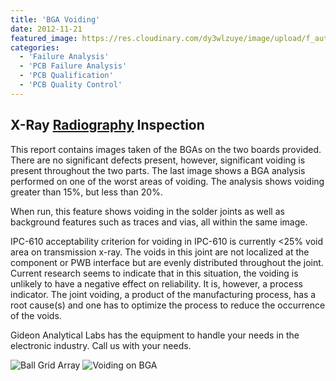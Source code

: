 ```yaml
---
title: 'BGA Voiding'
date: 2012-11-21
featured_image: https://res.cloudinary.com/dy3wlzuye/image/upload/f_auto,c_scale,w_250/v1/GideonLabs/rad-1.jpg
categories:
  - 'Failure Analysis'
  - 'PCB Failure Analysis'
  - 'PCB Qualification'
  - 'PCB Quality Control'
---
```


## X-Ray [Radiography](/analytical-services/x-ray-radiography/) Inspection

This report contains images taken of the BGAs on the two boards provided. There are no significant defects present, however, significant voiding is present throughout the two parts. The last image shows a BGA analysis performed on one of the worst areas of voiding. The analysis shows voiding greater than 15%, but less than 20%.

When run, this feature shows voiding in the solder joints as well as background features such as traces and vias, all within the same image.

IPC-610 acceptability criterion for voiding in IPC-610 is currently <25% void area on transmission x-ray. The voids in this joint are not localized at the component or PWB interface but are evenly distributed throughout the joint. Current research seems to indicate that in this situation, the voiding is unlikely to have a negative effect on reliability. It is, however, a process indicator. The joint voiding, a product of the manufacturing process, has a  root cause(s) and one has to optimize the process to reduce the occurrence of the voids.

Gideon Analytical Labs has the equipment to handle your needs in the electronic industry. Call us with your needs.

![Ball Grid Array](https://res.cloudinary.com/dy3wlzuye/image/upload/f_auto,c_scale,w_300/GideonLabs/rad-1.jpg 'Ball Grid Array')
![Voiding on BGA](https://res.cloudinary.com/dy3wlzuye/image/upload/f_auto,c_scale,w_300/GideonLabs/rad-2.jpg 'Voiding on BGA')
